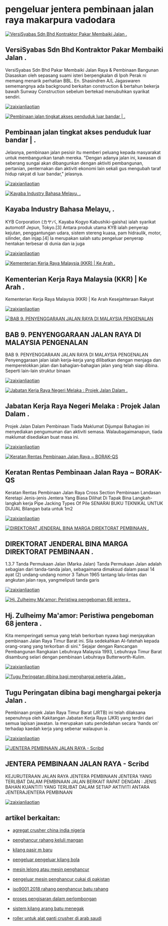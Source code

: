 # pengeluar jentera pembinaan jalan raya makarpura vadodara
<a href="https://mnn.zoosnet.net/LR/Chatpre.aspx?id=MNN94995150&p=https://topgrinding.com/" target="_blank">![VersiSyabas Sdn Bhd Kontraktor Pakar Membaiki Jalan .](https://github.com/technlg/images/blob/main/39.jpg)</a>
## VersiSyabas Sdn Bhd Kontraktor Pakar Membaiki Jalan .
VersiSyabas Sdn Bhd Pakar Membaiki Jalan Raya & Pembinaan Bangunan Diasaskan oleh sepasang suami isteri berpengkalan di Ipoh Perak ni memang menarik perhatian BBL. En. Shasindren A/L Jagaswaren sememangnya ada background berkaitan construction & bertahun bekerja bawah Sunway Construction sebelum bertekad menubuhkan syarikat sendiri.
<a href="https://mnn.zoosnet.net/LR/Chatpre.aspx?id=MNN94995150&p=https://topgrinding.com/" target="_blank"><img src="https://github.com/technlg/images/raw/main/chat11.jpg" alt="zaixianliaotian"/></a><a href="//whatsapp.shibangsoft.com/WhatsApp.php" ><img src="https://github.com/technlg/images/raw/main/chat11.png" alt=""></a>
<a href="https://mnn.zoosnet.net/LR/Chatpre.aspx?id=MNN94995150&p=https://topgrinding.com/" target="_blank">![Pembinaan jalan tingkat akses penduduk luar bandar | .](https://github.com/technlg/images/blob/main/18.jpg)</a>
## Pembinaan jalan tingkat akses penduduk luar bandar | .
Jelasnya, pembinaan jalan pesisir itu memberi peluang kepada masyarakat untuk membangunkan tanah mereka. "Dengan adanya jalan ini, kawasan di seberang sungai akan dibangunkan dengan aktiviti pembangunan, pertanian, penternakan dan aktiviti ekonomi lain sekali gus mengubah taraf hidup rakyat di luar bandar," jelasnya.
<a href="https://mnn.zoosnet.net/LR/Chatpre.aspx?id=MNN94995150&p=https://topgrinding.com/" target="_blank"><img src="https://github.com/technlg/images/raw/main/chat11.jpg" alt="zaixianliaotian"/></a><a href="//whatsapp.shibangsoft.com/WhatsApp.php" ><img src="https://github.com/technlg/images/raw/main/chat11.png" alt=""></a>
<a href="https://mnn.zoosnet.net/LR/Chatpre.aspx?id=MNN94995150&p=https://topgrinding.com/" target="_blank">![Kayaba Industry Bahasa Melayu, .](https://github.com/technlg/images/blob/main/48.jpg)</a>
## Kayaba Industry Bahasa Melayu, .
KYB Corporation (カヤバ, Kayaba Kogyo Kabushiki-gaisha) ialah syarikat automotif Jepun, Tokyo.[3] Antara produk utama KYB ialah penyerap kejutan, penggantungan udara, sistem stereng kuasa, pam hidraulik, motor, silinder, dan injap.[4] Ia merupakan salah satu pengeluar penyerap hentakan terbesar di dunia dan ia juga 
<a href="https://mnn.zoosnet.net/LR/Chatpre.aspx?id=MNN94995150&p=https://topgrinding.com/" target="_blank"><img src="https://github.com/technlg/images/raw/main/chat11.jpg" alt="zaixianliaotian"/></a><a href="//whatsapp.shibangsoft.com/WhatsApp.php" ><img src="https://github.com/technlg/images/raw/main/chat11.png" alt=""></a>
<a href="https://mnn.zoosnet.net/LR/Chatpre.aspx?id=MNN94995150&p=https://topgrinding.com/" target="_blank">![Kementerian Kerja Raya Malaysia (KKR) | Ke Arah .](https://github.com/technlg/images/blob/main/23.jpg)</a>
## Kementerian Kerja Raya Malaysia (KKR) | Ke Arah .
Kementerian Kerja Raya Malaysia (KKR) | Ke Arah Kesejahteraan Rakyat
<a href="https://mnn.zoosnet.net/LR/Chatpre.aspx?id=MNN94995150&p=https://topgrinding.com/" target="_blank"><img src="https://github.com/technlg/images/raw/main/chat11.jpg" alt="zaixianliaotian"/></a><a href="//whatsapp.shibangsoft.com/WhatsApp.php" ><img src="https://github.com/technlg/images/raw/main/chat11.png" alt=""></a>
<a href="https://mnn.zoosnet.net/LR/Chatpre.aspx?id=MNN94995150&p=https://topgrinding.com/" target="_blank">![BAB 9. PENYENGGARAAN JALAN RAYA DI MALAYSIA PENGENALAN](https://github.com/technlg/images/blob/main/29.jpg)</a>
## BAB 9. PENYENGGARAAN JALAN RAYA DI MALAYSIA PENGENALAN
BAB 9. PENYENGGARAAN JALAN RAYA DI MALAYSIA PENGENALAN Penyenggaraan jalan ialah kerja-kerja yang dilibatkan dengan menjaga dan memperelokkan jalan dan bahagian-bahagian jalan yang telah siap dibina. Seperti lain-lain struktur binaan
<a href="https://mnn.zoosnet.net/LR/Chatpre.aspx?id=MNN94995150&p=https://topgrinding.com/" target="_blank"><img src="https://github.com/technlg/images/raw/main/chat11.jpg" alt="zaixianliaotian"/></a><a href="//whatsapp.shibangsoft.com/WhatsApp.php" ><img src="https://github.com/technlg/images/raw/main/chat11.png" alt=""></a>
<a href="https://mnn.zoosnet.net/LR/Chatpre.aspx?id=MNN94995150&p=https://topgrinding.com/" target="_blank">![Jabatan Kerja Raya Negeri Melaka : Projek Jalan Dalam .](https://github.com/technlg/images/blob/main/51.jpg)</a>
## Jabatan Kerja Raya Negeri Melaka : Projek Jalan Dalam .
Projek Jalan Dalam Pembinaan Tiada Maklumat Dijumpai Bahagian ini menyediakan pengumuman dan aktiviti semasa. Walaubagaimanapun, tiada maklumat disediakan buat masa ini. 
<a href="https://mnn.zoosnet.net/LR/Chatpre.aspx?id=MNN94995150&p=https://topgrinding.com/" target="_blank"><img src="https://github.com/technlg/images/raw/main/chat11.jpg" alt="zaixianliaotian"/></a><a href="//whatsapp.shibangsoft.com/WhatsApp.php" ><img src="https://github.com/technlg/images/raw/main/chat11.png" alt=""></a>
<a href="https://mnn.zoosnet.net/LR/Chatpre.aspx?id=MNN94995150&p=https://topgrinding.com/" target="_blank">![Keratan Rentas Pembinaan Jalan Raya ~ BORAK-QS](https://github.com/technlg/images/blob/main/56.jpg)</a>
## Keratan Rentas Pembinaan Jalan Raya ~ BORAK-QS
Keratan Rentas Pembinaan Jalan Raya Cross Section Pembinaan Landasan Keretapi Jenis-jenis Jentera Yang Biasa Dilihat Di Tapak Bina Langkah-langkah kerja Pipe Jacking Types Of Pile SENARAI BUKU TEKNIKAL UNTUK DIJUAL Bilangan bata untuk 1m2
<a href="https://mnn.zoosnet.net/LR/Chatpre.aspx?id=MNN94995150&p=https://topgrinding.com/" target="_blank"><img src="https://github.com/technlg/images/raw/main/chat11.jpg" alt="zaixianliaotian"/></a><a href="//whatsapp.shibangsoft.com/WhatsApp.php" ><img src="https://github.com/technlg/images/raw/main/chat11.png" alt=""></a>
<a href="https://mnn.zoosnet.net/LR/Chatpre.aspx?id=MNN94995150&p=https://topgrinding.com/" target="_blank">![DIREKTORAT JENDERAL BINA MARGA DIREKTORAT PEMBINAAN .](https://github.com/technlg/images/blob/main/65.jpg)</a>
## DIREKTORAT JENDERAL BINA MARGA DIREKTORAT PEMBINAAN .
1.3.7 Tanda Permukaan Jalan (Marka Jalan) Tanda Permukaan Jalan adalah sebagian dari tanda-tanda jalan, sebagaimana dimaksud dalam pasal 14 ayat (2) undang-undang nomor 3 Tahun 1965 tantang lalu-lintas dan angkutan jalan raya, yangmeliputi tanda garis
<a href="https://mnn.zoosnet.net/LR/Chatpre.aspx?id=MNN94995150&p=https://topgrinding.com/" target="_blank"><img src="https://github.com/technlg/images/raw/main/chat11.jpg" alt="zaixianliaotian"/></a><a href="//whatsapp.shibangsoft.com/WhatsApp.php" ><img src="https://github.com/technlg/images/raw/main/chat11.png" alt=""></a>
<a href="https://mnn.zoosnet.net/LR/Chatpre.aspx?id=MNN94995150&p=https://topgrinding.com/" target="_blank">![Hj. Zulheimy Ma'amor: Peristiwa pengeboman 68 jentera .](https://github.com/technlg/images/blob/main/45.jpg)</a>
## Hj. Zulheimy Ma'amor: Peristiwa pengeboman 68 jentera .
Kita memperingati semua yang telah berkorban nyawa bagi menjayakan pembinaan Jalan Raya Timur Barat ini. Sila sedekahkan Al-fatehah kepada orang-orang yang terkorban di sini." Sejajar dengan Rancangan Pembangunan Rangkaian Lebuhraya Malaysia 1993, Lebuhraya Timur Barat disambung selari dengan pembinaan Lebuhraya Butterworth-Kulim.
<a href="https://mnn.zoosnet.net/LR/Chatpre.aspx?id=MNN94995150&p=https://topgrinding.com/" target="_blank"><img src="https://github.com/technlg/images/raw/main/chat11.jpg" alt="zaixianliaotian"/></a><a href="//whatsapp.shibangsoft.com/WhatsApp.php" ><img src="https://github.com/technlg/images/raw/main/chat11.png" alt=""></a>
<a href="https://mnn.zoosnet.net/LR/Chatpre.aspx?id=MNN94995150&p=https://topgrinding.com/" target="_blank">![Tugu Peringatan dibina bagi menghargai pekerja Jalan .](https://github.com/technlg/images/blob/main/13.jpg)</a>
## Tugu Peringatan dibina bagi menghargai pekerja Jalan .
Pembinaan projek Jalan Raya Timur Barat (JRTB) ini telah dilaksana sepenuhnya oleh Kakitangan Jabatan Kerja Raya (JKR) yang terdiri dari semua lapisan jawatan. Ia merupakan satu pendedahan secara 'hands on' terhadap kaedah kerja yang sebenar walaupun ia .
<a href="https://mnn.zoosnet.net/LR/Chatpre.aspx?id=MNN94995150&p=https://topgrinding.com/" target="_blank"><img src="https://github.com/technlg/images/raw/main/chat11.jpg" alt="zaixianliaotian"/></a><a href="//whatsapp.shibangsoft.com/WhatsApp.php" ><img src="https://github.com/technlg/images/raw/main/chat11.png" alt=""></a>
<a href="https://mnn.zoosnet.net/LR/Chatpre.aspx?id=MNN94995150&p=https://topgrinding.com/" target="_blank">![JENTERA PEMBINAAN JALAN RAYA - Scribd](https://github.com/technlg/images/blob/main/45.jpg)</a>
## JENTERA PEMBINAAN JALAN RAYA - Scribd
KEJURUTERAAN JALAN RAYA JENTERA PEMBINAAN JENTERA YANG TERLIBAT DALAM PEMBINAAN JALAN BERKAIT RAPAT DENGAN : JENIS BAHAN KUANTITI YANG TERLIBAT DALAM SETIAP AKTIVITI ANTARA JENTERAJENTERA PEMBINAAN
<a href="https://mnn.zoosnet.net/LR/Chatpre.aspx?id=MNN94995150&p=https://topgrinding.com/" target="_blank"><img src="https://github.com/technlg/images/raw/main/chat11.jpg" alt="zaixianliaotian"/></a><a href="//whatsapp.shibangsoft.com/WhatsApp.php" ><img src="https://github.com/technlg/images/raw/main/chat11.png" alt=""></a>
## artikel berkaitan:
* [agregat crusher china india nigeria](agregat%20crusher%20china%20india%20nigeria.md)
* [penghancur rahang keluli mangan](penghancur%20rahang%20keluli%20mangan.md)
* [kilang pasir m baru](kilang%20pasir%20m%20baru.md)
* [pengeluar pengeluar kilang bola](pengeluar%20pengeluar%20kilang%20bola.md)
* [mesin lelong atau mesin penghancur](mesin%20lelong%20atau%20mesin%20penghancur.md)
* [pengeluar mesin penghancur cukai di pakistan](pengeluar%20mesin%20penghancur%20cukai%20di%20pakistan.md)
* [iso9001 2018 rahang penghancur batu rahang](iso9001%202018%20rahang%20penghancur%20batu%20rahang.md)
* [proses pengisaran dalam perlombongan](proses%20pengisaran%20dalam%20perlombongan.md)
* [sistem kilang arang batu menegak](sistem%20kilang%20arang%20batu%20menegak.md)
* [roller untuk alat ganti crusher di arab saudi](roller%20untuk%20alat%20ganti%20crusher%20di%20arab%20saudi.md)
